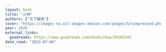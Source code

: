 ```yaml
---
layout: book
title: "火神"
authors: ["天下霸唱"]
cover: "https://images-na.ssl-images-amazon.com/images/S/compressed.photo.goodreads.com/books/1607838259i/56265345.jpg"
year: 2020
external_links:
  goodreads: https://www.goodreads.com/book/show/56265345
date_read: "2023-07-06"
---
```


